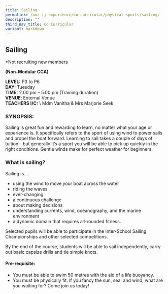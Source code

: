 ```yaml
---
title: Sailing
permalink: /our-ij-experience/co-curricular/physical-sports/sailing/
description: ""
third_nav_title: Co Curricular
variant: markdown
---
```

## Sailing
*Not recruiting new members <br>

**(Non-Modular CCA)**


**LEVEL:**&nbsp;P3 to P6<br>
**DAY:**&nbsp;Tuesday<br>
**TIME:**&nbsp;2.00 pm – 5.00 pm (Training duration)<br>
**VENUE**: External Venue<br>
**TEACHERS I/C:**&nbsp;\ Mdm Vanitha &amp; Mrs Marjorie Seek

### SYNOPSIS:


Sailing is great fun and rewarding to learn, no matter what your age or experience is. It specifically refers to the sport of using wind to power sails and propel the boat forward. Learning to sail takes a couple of days of tuition - but generally it’s a sport you will be able to pick up quickly in the right conditions. Gentle winds make for perfect weather for beginners.

### What is sailing?


Sailing is….

*   using the wind to move your boat across the water
*   riding the waves
*   ever-changing
*   a continuous challenge
*   about making decisions
*   understanding currents, wind, oceanography, and the marine environment
*   a dynamic domain that requires all-rounded fitness.

  

Selected pupils will be able to participate in the Inter-School Sailing Championships and other selected competitions.

By the end of the course, students will be able to sail independently, carry out basic capsize drills and tie simple knots.

#### Pre-requisite:


*   You must be able to swim 50 metres with the aid of a life buoyancy.
*   You must be physically fit. If you fancy the sun, sea, and wind, what are you waiting for? Come join us today!